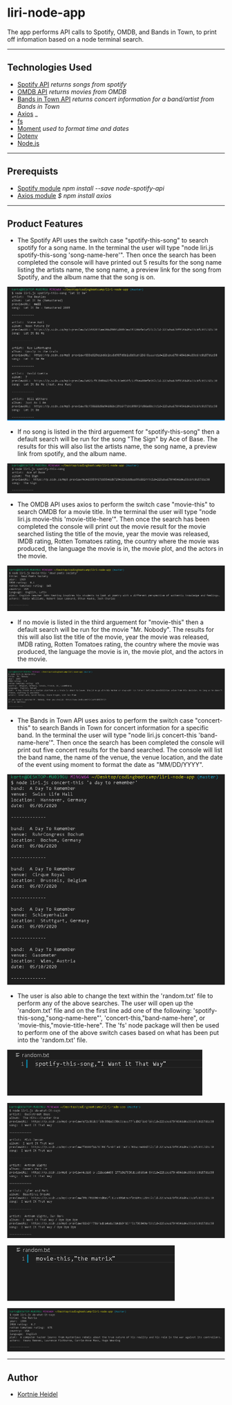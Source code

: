 
# liri-node-app

The app performs API calls to Spotify, OMDB, and Bands in Town, to print off infomation based on a node terminal search.

---

## Technologies Used

- [Spotify API](https://www.npmjs.com/package/node-spotify-api) _returns songs from spotify_ 
- [OMDB API](https://www.omdbapi.com) _returns movies from OMDB_
- [Bands in Town API](https://www.artists.bandsintown.com/bandsintown-api) _returns concert information for a band/artist from Bands in Town_
- [Axios](https://www.npmjs.com/package/axios) _
- [fs](https://nodejs.org/api/fs.html)
- [Moment](https://www.npmjs.com/package/moment) _used to format time and dates_
- [Dotenv](https://www.npmjs.com/package/dotenv)
- [Node.js](https://nodejs.org/en/docs/)

---

## Prerequists

- [Spotify module](https://www.npmjs.com/package/node-spotify-api) _npm install --save node-spotify-api_
- [Axios module](https://www.npmjs.com/package/axios) _$ npm install axios_


---

## Product Features

- The Spotify API uses the switch case "spotify-this-song" to search spotify for a song name. In the terminal the user will type "node liri.js spotify-this-song 'song-name-here'". Then once the search has been completed the console will have printed out 5 results for the song name listing the artists name, the song name, a preview link for the song from Spotify, and the album name that the song is on.

![Spotify.song](images/spotify.song.png)

- If no song is listed in the third arguement for "spotify-this-song" then a default search will be run for the song "The Sign" by Ace of Base. The results for this will also list the artists name, the song name, a preview link from spotify, and the album name.

![Spotify.none](images/spotify.none.png)

- The OMDB API uses axios to perform the switch case "movie-this" to search OMDB for a movie title. In the terminal the user will type "node liri.js movie-this 'movie-title-here'". Then once the search has been completed the console will print out the movie result for the movie searched listing the title of the movie, year the movie was released, IMDB rating, Rotten Tomatoes rating, the country where the movie was produced, the language the movie is in, the movie plot, and the actors in the movie.

![OMDB.movie](images/omdb.moviesearch.png)

- If no movie is listed in the third arguement for "movie-this" then a default search will be run for the movie "Mr. Nobody". The results for this will also list the title of the movie, year the movie was released, IMDB rating, Rotten Tomatoes rating, the country where the movie was produced, the language the movie is in, the movie plot, and the actors in the movie.

![OMDB.none](images/omdb.none.png)

- The Bands in Town API uses axios to perform the switch case "concert-this" to search Bands in Town for concert information for a specific band. In the terminal the user will type "node liri.js concert-this 'band-name-here'". Then once the search has been completed the console will print out five concert results for the band searched. The console will list the band name, the name of the venue, the venue location, and the date of the event using moment to format the date as "MM/DD/YYYY".

![Concert.band](images/concert.band.png)

- The user is also able to change the text within the 'random.txt' file to perform any of the above searches. The user will open up the 'random.txt' file and on the first line add one of the following: 'spotify-this-song,"song-name-here"', 'concert-this,"band-name-here", or 'movie-this,"movie-title-here". The 'fs' node package will then be used to perform one of the above switch cases based on what has been put into the 'random.txt' file.

![Random.song](images/random.song.png)

![Random.songresults](images/random.song.results.png)

![Random.movie](images/random.moviesearch.png)

![Random.movieresults](images/random.movie.results.png)




---

## Author

- [Kortnie Heidel](mailto:kortnie.evans@gmail.com)